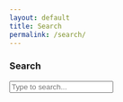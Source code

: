 ```yaml
---
layout: default
title: Search
permalink: /search/
---
```

<h3>Search</h3>
<input type="text" id="search-input" placeholder="Type to search..." />
<ul id="results-container"></ul>

<script src="https://unpkg.com/simple-jekyll-search/dest/simple-jekyll-search.min.js"></script>
<script>
  SimpleJekyllSearch({
    searchInput: document.getElementById('search-input'),
    resultsContainer: document.getElementById('results-container'),
    json: '/search.json',
    searchResultTemplate: '<li><a href="{url}">{title}</a></li>',
    noResultsText: 'No results found',
    limit: 7,
    fuzzy: false,
  });
</script>
